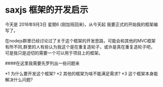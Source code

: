 # saxjs 框架的开发启示

今天是 2016年9月3日 星期6  (刚加班回来)，从今天起 我要正式的开始我的框架编写了。

在nodejs群里已经讨论过了关于这个框架的开发思路，可能会和其他的MVC框架有所不同,群里的人有些认为我这个是在重复造轮子，或许是真在重复造轮子吧，可是我只是迫切的需要一个可以用于项目上的框架。

####在这里我需要先罗列出一些问题来

*1 为什么要开发这个框架?
*2 其他的框架为啥不能满足需求?
*3 这个框架本身能解决什么问题?




